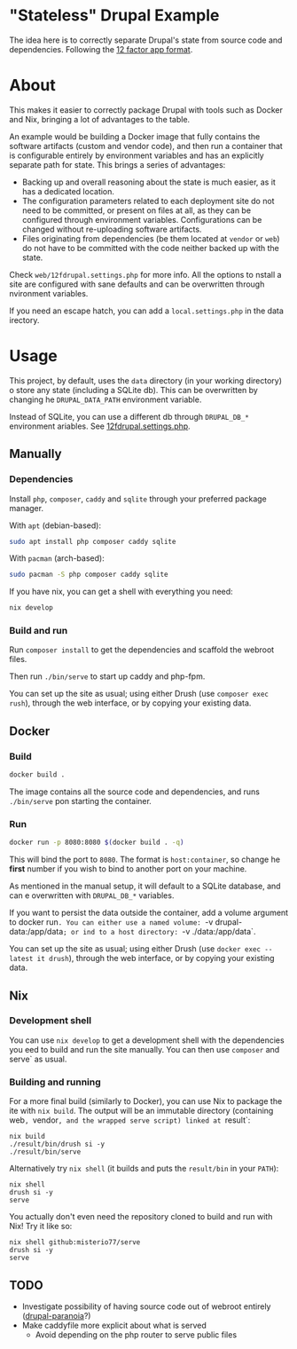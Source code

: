 # "Stateless" Drupal Example

The idea here is to correctly separate Drupal's state from source code and dependencies. Following the [12 factor app format](https://12factor.net/).

# About

This makes it easier to correctly package Drupal with tools such as Docker and Nix, bringing a lot of advantages to the table.

An example would be building a Docker image that fully contains the software artifacts (custom and vendor code), and then run a container that is configurable entirely by environment variables and has an explicitly separate path for state. This brings a series of advantages:
- Backing up and overall reasoning about the state is much easier, as it has a dedicated location.
- The configuration parameters related to each deployment site do not need to be committed, or present on files at all, as they can be configured through environment variables. Configurations can be changed without re-uploading software artifacts.
- Files originating from dependencies (be them located at `vendor` or `web`) do not have to be committed with the code neither backed up with the state.

Check `web/12fdrupal.settings.php` for more info. All the options to nstall a site are configured with sane defaults and can be overwritten through nvironment variables.

If you need an escape hatch, you can add a `local.settings.php` in the data irectory.

# Usage

This project, by default, uses the `data` directory (in your working directory) o store any state (including a SQLite db). This can be overwritten by changing he `DRUPAL_DATA_PATH` environment variable.

Instead of SQLite, you can use a different db through `DRUPAL_DB_*` environment ariables. See [12fdrupal.settings.php](./web/12fdrupal.settings.php).

## Manually

### Dependencies

Install `php`, `composer`, `caddy` and `sqlite` through your preferred package manager.

With `apt` (debian-based):
```bash
sudo apt install php composer caddy sqlite
```

With `pacman` (arch-based):
```bash
sudo pacman -S php composer caddy sqlite
```

If you have nix, you can get a shell with everything you need:
```bash
nix develop
```

### Build and run

Run `composer install` to get the dependencies and scaffold the webroot files.

Then run `./bin/serve` to start up caddy and php-fpm.

You can set up the site as usual; using either Drush (use `composer exec rush`), through the web interface, or by copying your existing data.

## Docker

### Build

```bash
docker build .
```

The image contains all the source code and dependencies, and runs `./bin/serve` pon starting the container.

### Run

```bash
docker run -p 8080:8080 $(docker build . -q)
```

This will bind the port to `8080`. The format is `host:container`, so change he **first** number if you wish to bind to another port on your machine.

As mentioned in the manual setup, it will default to a SQLite database, and can e overwritten with `DRUPAL_DB_*` variables.

If you want to persist the data outside the container, add a volume argument to docker run`. You can either use a named volume: `-v drupal-data:/app/data`; or ind to a host directory: `-v ./data:/app/data`.

You can set up the site as usual; using either Drush (use `docker exec --latest it drush`), through the web interface, or by copying your existing data.

## Nix

### Development shell

You can use `nix develop` to get a development shell with the dependencies you eed to build and run the site manually. You can then use `composer` and serve` as usual.

### Building and running

For a more final build (similarly to Docker), you can use Nix to package the ite with `nix build`. The output will be an immutable directory (containing web`, `vendor`, and the wrapped serve script) linked at `result`:

```
nix build
./result/bin/drush si -y
./result/bin/serve
```

Alternatively try `nix shell` (it builds and puts the `result/bin` in your `PATH`):
```
nix shell
drush si -y
serve
```

You actually don't even need the repository cloned to build and run with Nix! Try it like so:

```
nix shell github:misterio77/serve
drush si -y
serve
```

## TODO

- Investigate possibility of having source code out of webroot entirely ([drupal-paranoia](https://github.com/drupal-composer/drupal-paranoia)?)
- Make caddyfile more explicit about what is served
  - Avoid depending on the php router to serve public files
